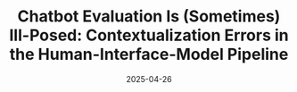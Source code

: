 ---
title: "Chatbot Evaluation Is (Sometimes) Ill-Posed: Contextualization Errors in the Human-Interface-Model Pipeline"
authors:
  - key: aspenhopkins
    equal: true
  - key: angieboggust
    equal: true
  - key: harinisuresh
    equal: true
venue: chi-heal
type: workshop
date: 2025-04-26
---